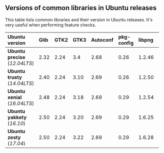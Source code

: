 ## Versions of common libraries in Ubuntu releases

This table lists common libraries and their version in Ubuntu releases. It's
very useful when performing feature checks.

| Ubuntu version                  | Glib | GTK2 | GTK3 | Autoconf | pkg-config | libpng | gettext | json-c |
| :---                            | :--- | :--- | :--- | :---     | :---       | :---   | :---    | :---   |
| **Ubuntu precise** (*12.04LTS*) | 2.32 | 2.24 | 3.4  | 2.68     | 0.26       | 1.2.46 | 0.18.1  | -      |
| **Ubuntu trusty** (*14.04LTS*)  | 2.40 | 2.24 | 3.10 | 2.69     | 0.26       | 1.2.50 | 0.18.3  | 0.11   |
| **Ubuntu xenial** (*16.04LTS*)  | 2.48 | 2.24 | 3.18 | 2.69     | 0.29       | 1.2.54 | 0.19.7  | 0.11   |
| **Ubuntu yakkety** (*16.10*)    | 2.50 | 2.24 | 3.20 | 2.69     | 0.29       | 1.6.25 | 0.19.7  | 0.12   |
| **Ubuntu zesty** (*17.04*)      | 2.50 | 2.24 | 3.22 | 2.69     | 0.29       | 1.6.28 | 0.19.9  | 0.12   |

